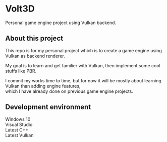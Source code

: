 # Volt3D
Personal game engine project using Vulkan backend.

## About this project
This repo is for my personal project which is to create a game engine using Vulkan as backend renderer.  

My goal is to learn and get familier with Vulkan, then implement some cool stuffs like PBR.
  
I commit my works time to time, but for now it will be mostly about learning Vulkan than adding engine features,  
which I have already done on previous game engine projects.

## Development environment
Windows 10  
Visual Studio  
Latest C++  
Latest Vulkan  
